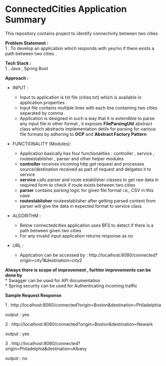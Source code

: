 # ConnectedCities Application Summary
This repository contains project to identify connectivity between two cities

**Problem Statement :**<br>
1 . To develop an application which responds with yes/no if there exists a path between two cities .

**Tech Stack :**<br>
1 . Java , Spring Boot

**Approach :**<br>
- INPUT :
  * Input to application is txt file (cities.txt) which is available in application.properties .
  * Input file contains multiple lines with each line containing two cities separated by comma .
  * Application is designed in such a way that it is extendible to parse any input file in other format , it exposes **FileParsingUtil** abstract class
    which abstracts implementation detils for parsing for various file formats by adhering to **OCP** and **Abstract Factory Pattern**
    
- FUNCTIONALITY (Modules):
  * Application basically has four functionalities : controller , service , routeestablisher , parser and other helper modules
  * **controller** receives incoming http get  request and processes source/destination received as part of request and delgates it to service
  * **service** calls parser and route establisher classes to get raw data in required form to check if route exists between two cities
  * **parser** contains parsing logic for given file format i.e., CSV in this case
  * **routestablisher** routeestablisher after getting parsed content from parser will give the data in expected format to service class
  
- ALGORITHM :
  * Below connectedcities application uses BFS to detect if there is a path between given two cities
  * For any invalid input application returns response as no
  
- URL :
  * Application can be accessed by : http://localhost:8080/connected?origin=city1&destination=city2
  
 **Always there is scope of improvement , furhter improvements can be done by**<br>
    * Swagger can be used for API documentation <br>
    * Spring security can be used for Authenticating incoming traffic <br>
    
 **Sample Request Response**
 
 1 . http://localhost:8080/connected?origin=Boston&destination=Philadelphia
 
 output : yes
 
 2 . http://localhost:8080/connected?origin=Boston&destination=Newark
 
 output : yes
 
 3 . http://localhost:8080/connected?origin=Philadelphia&destination=Albany
 
 output : no
